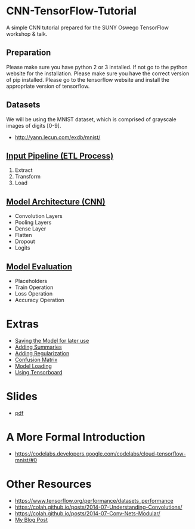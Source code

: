 # CNN-TensorFlow-Tutorial
A simple CNN tutorial prepared for the SUNY Oswego TensorFlow workshop &amp; talk.

## Preparation
Please make sure you have python 2 or 3 installed. If not go to the python website for the installation.
Please make sure you have the correct version of pip installed.
Please go to the tensorflow website and install the appropriate version of tensorflow.

## Datasets
We will be using the MNIST dataset, which is comprised of grayscale images of digits [0-9].
* http://yann.lecun.com/exdb/mnist/

## [Input Pipeline (ETL Process)](https://gist.github.com/ECE-Engineer/f47ed283d4cd60f8af71dae477508422)
1. Extract
2. Transform
3. Load

## [Model Architecture (CNN)](https://gist.github.com/ECE-Engineer/2589c24ba1fef1e96d7b982e34001c5f)
* Convolution Layers
* Pooling Layers
* Dense Layer
* Flatten
* Dropout
* Logits

## [Model Evaluation](https://gist.github.com/ECE-Engineer/b242c03266d3a5c7eae6564d518e6d8a)
* Placeholders
* Train Operation
* Loss Operation
* Accuracy Operation


# Extras
* [Saving the Model for later use](https://gist.github.com/ECE-Engineer/4be7e4e202bf9fd5858972fec119c514)
* [Adding Summaries](https://gist.github.com/ECE-Engineer/e3a6b07c5c5d7f0846dfabe7877feb2f)
* [Adding Regularization](https://gist.github.com/ECE-Engineer/dbf317e175f3a988e3440fe23e8b1bfa)
* [Confusion Matrix](https://gist.github.com/ECE-Engineer/c1d8a2f737a160aa7b0250b86e8d1ac2)
* [Model Loading](https://gist.github.com/ECE-Engineer/fba661b1a8b45b1193942c61e43bd287)
* [Using Tensorboard](https://www.tensorflow.org/guide/summaries_and_tensorboard)

# Slides
* [pdf](https://github.com/ECE-Engineer/CNN-TensorFlow-Tutorial/blob/master/Tensoflow%20Workshop%20%26%20Talk.pdf)

# A More Formal Introduction
* https://codelabs.developers.google.com/codelabs/cloud-tensorflow-mnist/#0

# Other Resources
* https://www.tensorflow.org/performance/datasets_performance
* https://colah.github.io/posts/2014-07-Understanding-Convolutions/
* https://colah.github.io/posts/2014-07-Conv-Nets-Modular/
* [My Blog Post](https://medium.com/@kzeller_133/a-convolutional-neural-network-implementation-with-tensorflow-ad23b8cc0691)
